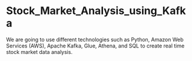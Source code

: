 # Stock_Market_Analysis_using_Kafka
We are going to use different technologies such as Python, Amazon Web Services (AWS), Apache Kafka, Glue, Athena, and SQL to create real time stock market data analysis.
